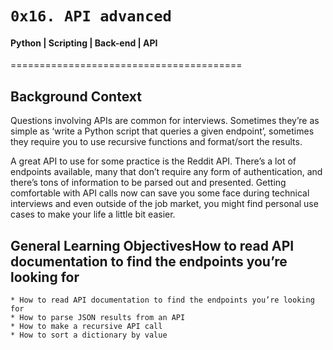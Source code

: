 #	`0x16. API advanced`

#### Python | Scripting | Back-end | API

========================================

## Background Context

Questions involving APIs are common for interviews. Sometimes they’re as simple as ‘write a Python script that queries a given endpoint’, sometimes they require you to use recursive functions and format/sort the results.

A great API to use for some practice is the Reddit API. There’s a lot of endpoints available, many that don’t require any form of authentication, and there’s tons of information to be parsed out and presented. Getting comfortable with API calls now can save you some face during technical interviews and even outside of the job market, you might find personal use cases to make your life a little bit easier.

## General Learning ObjectivesHow to read API documentation to find the endpoints you’re looking for
	* How to read API documentation to find the endpoints you’re looking for
	* How to parse JSON results from an API
	* How to make a recursive API call
	* How to sort a dictionary by value
